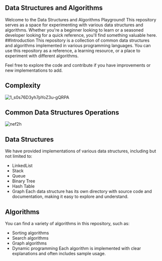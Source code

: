 ## Data Structures and Algorithms
Welcome to the Data Structures and Algorithms Playground! This repository serves as a space for experimenting with various data structures and algorithms. Whether you're a beginner looking to learn or a seasoned developer looking for a quick reference, you'll find something valuable here.
##Introduction
This repository is a collection of common data structures and algorithms implemented in various programming languages. You can use this repository as a reference, a learning resource, or a place to experiment with different algorithms.

Feel free to explore the code and contribute if you have improvements or new implementations to add.
## Complexity
![1_s0s76D3yh7pYoZ3u-gQRPA](https://github.com/user-attachments/assets/1f87e035-2ce5-4d1f-9627-d008cbe56e24)
## Common Data Structures Operations
![nef2h](https://github.com/user-attachments/assets/38a9ef4e-49e4-4dff-a1da-46f2acaa257d)
## Data Structures
We have provided implementations of various data structures, including but not limited to:

- LinkedList
- Stack
- Queue
- Binary Tree
- Hash Table
- Graph
Each data structure has its own directory with source code and documentation, making it easy to explore and understand.
## Algorithms
You can find a variety of algorithms in this repository, such as:

- Sorting algorithms
- Search algorithms
- Graph algorithms
- Dynamic programming
Each algorithm is implemented with clear explanations and often includes sample usage.
